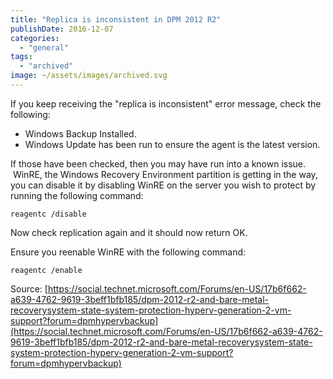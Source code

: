 ```yaml
---
title: "Replica is inconsistent in DPM 2012 R2"
publishDate: 2016-12-07
categories: 
  - "general"
tags:
  - "archived"
image: ~/assets/images/archived.svg
---
```


If you keep receiving the "replica is inconsistent" error message, check the following:

- Windows Backup Installed.
- Windows Update has been run to ensure the agent is the latest version.

If those have been checked, then you may have run into a known issue.  WinRE, the Windows Recovery Environment partition is getting in the way, you can disable it by disabling WinRE on the server you wish to protect by running the following command:

```
reagentc /disable
```

Now check replication again and it should now return OK.

Ensure you reenable WinRE with the following command:

```
reagentc /enable
```

Source: [https://social.technet.microsoft.com/Forums/en-US/17b6f662-a639-4762-9619-3beff1bfb185/dpm-2012-r2-and-bare-metal-recoverysystem-state-system-protection-hyperv-generation-2-vm-support?forum=dpmhypervbackup](https://social.technet.microsoft.com/Forums/en-US/17b6f662-a639-4762-9619-3beff1bfb185/dpm-2012-r2-and-bare-metal-recoverysystem-state-system-protection-hyperv-generation-2-vm-support?forum=dpmhypervbackup)
